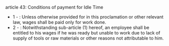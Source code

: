 article 43: Conditions of payment for Idle Time

<ul>
			<li>1 - : Unless otherwise provided for in this proclamation or other relevant law, wages shall be paid only for work done.<ul>
			</ul></li>			<li>2 - : Notwithstanding sub-article (1) hereof, an employee shall be entitled to his wages if he was ready but unable to work due to lack of supply of tools or raw materials or other reasons not attributable to him.<ul>
			</ul></li></ul>